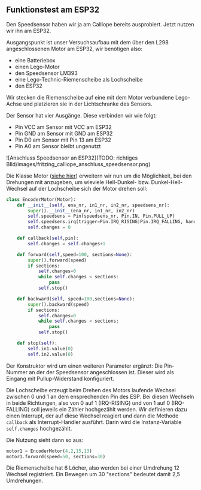 ## Funktionstest am ESP32

Den Speedsensor haben wir ja am Calliope bereits ausprobiert. Jetzt nutzen wir ihn am ESP32.

Ausgangspunkt ist unser Versuchsaufbau mit dem über den L298 angeschlossenen Motor am ESP32, wir benötigen also:

* eine Batteriebox
* einen Lego-Motor
* den Speedsensor LM393
* eine Lego-Technic-Riemenscheibe als Lochscheibe
* den ESP32

Wir stecken die Riemenscheibe auf eine mit dem Motor verbundene Lego-Achse und platzieren sie in der Lichtschranke des Sensors.

Der Sensor hat vier Ausgänge. Diese verbinden wir wie folgt:
* Pin VCC am Sensor mit VCC am ESP32
* Pin GND am Sensor mit GND am ESP32
* Pin D0 am Sensor mit Pin 13 am ESP32
* Pin A0 am Sensor bleibt ungenutzt

![Anschluss Speedsensor an ESP32](TODO: richtiges BIld/images/fritzing_calliope_anschluss_speedsensor.png)

Die Klasse Motor ([siehe hier](Link)) erweitern wir nun um die Möglichkeit, bei den Drehungen mit anzugeben, um wieviele Hell-Dunkel- bzw. Dunkel-Hell-Wechsel auf der Lochscheibe sich der Motor drehen soll:

```python
class EncoderMotor(Motor):
    def __init__(self, ena_nr, in1_nr, in2_nr, speedsens_nr):
        super().__init__(ena_nr, in1_nr, in2_nr)
        self.speedsens = Pin(speedsens_nr, Pin.IN, Pin.PULL_UP)
        self.speedsens.irq(trigger=Pin.IRQ_RISING|Pin.IRQ_FALLING, handler=self.callback)
        self.changes = 0

    def callback(self,pin):
        self.changes = self.changes+1

    def forward(self,speed=100, sections=None):
        super().forward(speed)
        if sections:
            self.changes=0
            while self.changes < sections:
                pass
            self.stop()

    def backward(self, speed=100,sections=None):
        super().backward(speed)
        if sections:
            self.changes=0
            while self.changes < sections:
                pass
            self.stop()

    def stop(self):
        self.in1.value(0)
        self.in2.value(0)
```

Der Konstruktor wird um einen weiteren Parameter ergänzt: Die Pin-Nummer an der der Speedsensor angeschlossen ist. Dieser wird als Eingang mit Pullup-Widerstand konfiguriert.

Die Lochscheibe erzeugt beim Drehen des Motors laufende Wechsel zwischen 0 und 1 an dem ensprechenden Pin des ESP. Bei diesen Wechseln in beide Richtungen, also von 0 auf 1 (IRQ-RISING) und von 1 auf 0 (IRQ-FALLING) soll jeweils ein Zähler hochgezählt werden. Wir definieren dazu einen Interrupt, der auf diese Wechsel reagiert und dann die Methode `callback` als Interrupt-Handler ausführt. Darin wird die Instanz-Variable `self.changes` hochgezählt.

Die Nutzung sieht dann so aus:

```python
motor1 = EncoderMotor(4,2,15,13)
motor1.forward(speed=50, sections=30)
```

Die Riemenscheibe hat 6 Löcher, also werden bei einer Umdrehung 12 Wechsel registriert. Ein Bewegen um 30 "sections" bedeutet damit 2,5 Umdrehungen.